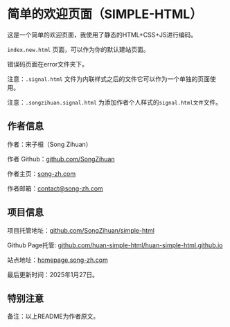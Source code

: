 # 简单的欢迎页面（SIMPLE-HTML）

这是一个简单的欢迎页面，我使用了静态的HTML+CSS+JS进行编码。

`index.new.html` 页面，可以作为你的默认建站页面。

错误码页面在error文件夹下。

注意：`.signal.html` 文件为内联样式之后的文件它可以作为一个单独的页面使用。

注意：`.songzihuan.signal.html` 为添加作者个人样式的`signal.html文件`文件。

## 作者信息
作者：宋子桓（Song Zihuan）

作者 Github：[github.com/SongZihuan](https://github.com/SongZihuan)

作者主页：[song-zh.com](https://song-zh.com)

作者邮箱：contact@song-zh.com

## 项目信息
项目托管地址：[github.com/SongZihuan/simple-html](https://github.com/SongZihuan/simple-html)

Github Page托管: [github.com/huan-simple-html/huan-simple-html.github.io](https://github.com/huan-simple-html/huan-simple-html.github.io)

站点地址：[homepage.song-zh.com](https://homepage.song-zh.com/)

最后更新时间：2025年1月27日。

## 特别注意
备注：以上README为作者原文。